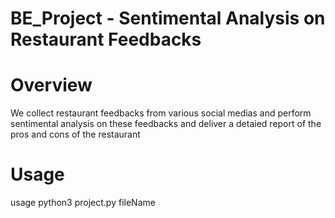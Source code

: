 # BE_Project - Sentimental Analysis on Restaurant Feedbacks

# Overview
We collect restaurant feedbacks from various social medias and perform sentimental analysis on these feedbacks and deliver a detaied report of the pros and cons of the restaurant

# Usage 
usage python3 project.py fileName
